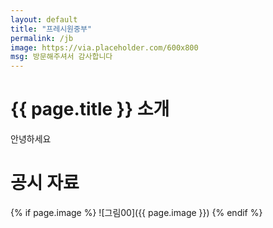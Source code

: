 ```yaml
---
layout: default
title: "프레시원중부"
permalink: /jb
image: https://via.placeholder.com/600x800
msg: 방문해주셔서 감사합니다
---
```


# {{ page.title }} 소개

안녕하세요

# 공시 자료

{% if page.image %}
![그림00]({{ page.image }})
{% endif %}
